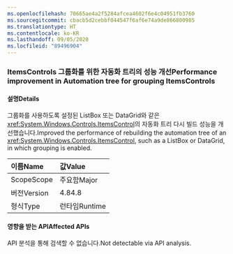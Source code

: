 ```yaml
---
ms.openlocfilehash: 70665ae4a2f5284afcea4602f6e4c04951fb3760
ms.sourcegitcommit: cbacb5d2cebbf044547f6af6e74a9de866800985
ms.translationtype: HT
ms.contentlocale: ko-KR
ms.lasthandoff: 09/05/2020
ms.locfileid: "89496904"
---
```

### <a name="performance-improvement-in-automation-tree-for-grouping-itemscontrols"></a><span data-ttu-id="c3083-101">ItemsControls 그룹화를 위한 자동화 트리의 성능 개선</span><span class="sxs-lookup"><span data-stu-id="c3083-101">Performance improvement in Automation tree for grouping ItemsControls</span></span>

#### <a name="details"></a><span data-ttu-id="c3083-102">설명</span><span class="sxs-lookup"><span data-stu-id="c3083-102">Details</span></span>

<span data-ttu-id="c3083-103">그룹화를 사용하도록 설정된 ListBox 또는 DataGrid와 같은 <xref:System.Windows.Controls.ItemsControl>의 자동화 트리 다시 빌드 성능을 개선했습니다.</span><span class="sxs-lookup"><span data-stu-id="c3083-103">Improved the performance of rebuilding the automation tree of an <xref:System.Windows.Controls.ItemsControl>, such as a ListBox or DataGrid, in which grouping is enabled.</span></span>

| <span data-ttu-id="c3083-104">이름</span><span class="sxs-lookup"><span data-stu-id="c3083-104">Name</span></span>    | <span data-ttu-id="c3083-105">값</span><span class="sxs-lookup"><span data-stu-id="c3083-105">Value</span></span>       |
|:--------|:------------|
| <span data-ttu-id="c3083-106">Scope</span><span class="sxs-lookup"><span data-stu-id="c3083-106">Scope</span></span>   |<span data-ttu-id="c3083-107">주요함</span><span class="sxs-lookup"><span data-stu-id="c3083-107">Major</span></span>|
|<span data-ttu-id="c3083-108">버전</span><span class="sxs-lookup"><span data-stu-id="c3083-108">Version</span></span>|<span data-ttu-id="c3083-109">4.8</span><span class="sxs-lookup"><span data-stu-id="c3083-109">4.8</span></span>|
|<span data-ttu-id="c3083-110">형식</span><span class="sxs-lookup"><span data-stu-id="c3083-110">Type</span></span>|<span data-ttu-id="c3083-111">런타임</span><span class="sxs-lookup"><span data-stu-id="c3083-111">Runtime</span></span>|

#### <a name="affected-apis"></a><span data-ttu-id="c3083-112">영향을 받는 API</span><span class="sxs-lookup"><span data-stu-id="c3083-112">Affected APIs</span></span>

<span data-ttu-id="c3083-113">API 분석을 통해 검색할 수 없습니다.</span><span class="sxs-lookup"><span data-stu-id="c3083-113">Not detectable via API analysis.</span></span>

<!--

#### Affected APIs

Not detectable via API analysis.

-->
